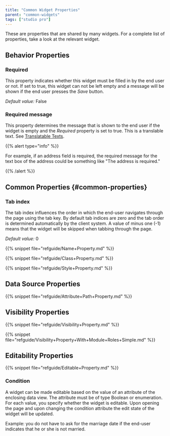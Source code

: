 ```yaml
---
title: "Common Widget Properties"
parent: "common-widgets"
tags: ["studio pro"]
---
```


These are properties that are shared by many widgets. For a complete list of properties, take a look at the relevant widget.

## Behavior Properties

### Required 

This property indicates whether this widget must be filled in by the end user or not. If set to true, this widget can not be left empty and a message will be shown if the end user presses the *Save* button.

_Default value:_ False

### Required message 

This property determines the message that is shown to the end user if the widget is empty and the *Required* property is set to true. This is a translable text. See [Translatable Texts](translatable-texts).

{{% alert type="info" %}}

For example, if an address field is required, the required message for the text box of the address could be something like "The address is required."

{{% /alert %}}

## Common Properties {#common-properties}

### Tab index 

The tab index influences the order in which the end-user navigates through the page using the tab key. By default tab indices are zero and the tab order is determined automatically by the client system. A value of minus one (-1) means that the widget will be skipped when tabbing through the page.

_Default value:_ 0

{{% snippet file="refguide/Name+Property.md" %}}

{{% snippet file="refguide/Class+Property.md" %}}

{{% snippet file="refguide/Style+Property.md" %}}

## Data Source Properties

{{% snippet file="refguide/Attribute+Path+Property.md" %}}

## Visibility Properties

{{% snippet file="refguide/Visibility+Property.md" %}}

{{% snippet file="refguide/Visibility+Property+With+Module+Roles+Simple.md" %}}

## Editability Properties

{{% snippet file="refguide/Editable+Property.md" %}}

### Condition

A widget can be made editable based on the value of an attribute of the enclosing data view. The attribute must be of type Boolean or enumeration. For each value, you specify whether the widget is editable. Upon opening the page and upon changing the condition attribute the edit state of the widget will be updated.

Example: you do not have to ask for the marriage date if the end-user indicates that he or she is not married.
